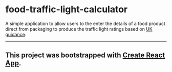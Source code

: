 # food-traffic-light-calculator
A simple application to allow users to the enter the details of a food product direct from packaging to produce the traffic light ratings based on [UK guidance](https://www.nutrition.org.uk/healthyliving/helpingyoueatwell/324-labels.html?start=3).  

---
This project was bootstrapped with [Create React App](https://github.com/facebook/create-react-app).
---
